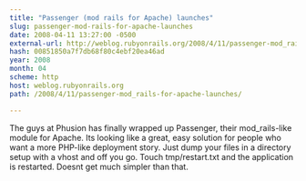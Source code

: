 ```yaml
---
title: "Passenger (mod rails for Apache) launches"
slug: passenger-mod-rails-for-apache-launches
date: 2008-04-11 13:27:00 -0500
external-url: http://weblog.rubyonrails.org/2008/4/11/passenger-mod_rails-for-apache-launches/
hash: 00851850a7f7db68f80c4ebf20ea46ad
year: 2008
month: 04
scheme: http
host: weblog.rubyonrails.org
path: /2008/4/11/passenger-mod_rails-for-apache-launches/

---
```


The guys at Phusion has finally wrapped up Passenger, their mod_rails-like module for Apache. Its looking like a great, easy solution for people who want a more PHP-like deployment story. Just dump your files in a directory setup with a vhost and off you go. Touch tmp/restart.txt and the application is restarted. Doesnt get much simpler than that.
